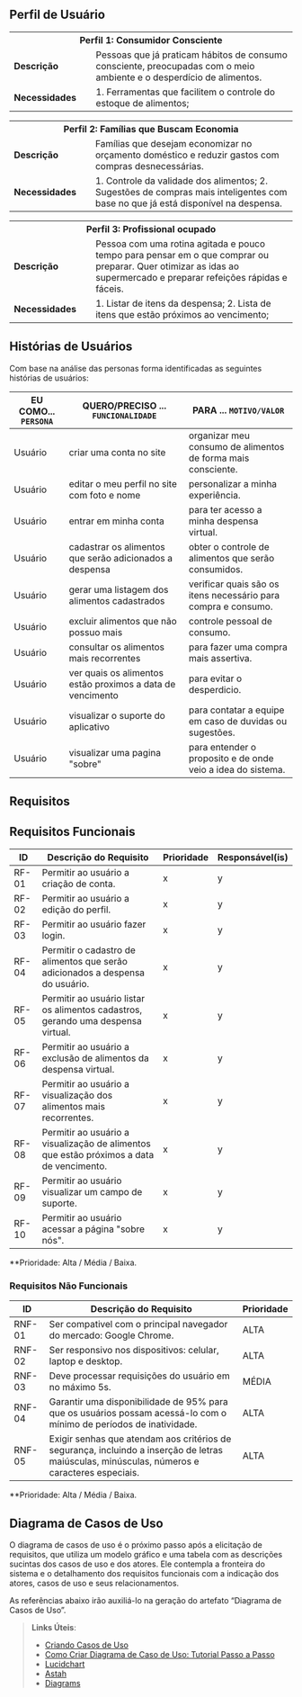 ## Perfil de Usuário

<table>
<tbody>
<tr>
<th colspan="2">Perfil 1: Consumidor Consciente </th>
</tr>
<tr>
<td width="150px"><b>Descrição</b></td>
<td width="600px">
Pessoas que já praticam hábitos de consumo consciente, preocupadas com o meio ambiente e o desperdício de alimentos.  
</td>
</tr>
<tr>
<td><b>Necessidades</b></td>
<td>
1. Ferramentas que facilitem o controle do estoque de alimentos;
</td>
</tr>
</tbody>
</table>

<table>
<tbody>
<tr>
<th colspan="2">Perfil 2: Famílias que Buscam Economia </th>
</tr>
<tr>
<td width="150px"><b>Descrição</b></td>
<td width="600px">
Famílias que desejam economizar no orçamento doméstico e reduzir gastos com compras desnecessárias. 
</td>
</tr>
<tr>
<td><b>Necessidades</b></td>
<td>
1. Controle da validade dos alimentos; 
2. Sugestões de compras mais inteligentes com base no que já está disponível na despensa. 
</td>
</tr>
</tbody>
</table>

<table>
<tbody>
<tr>
<th colspan="2">Perfil 3: Profissional ocupado </th>
</tr>
<tr>
<td width="150px"><b>Descrição</b></td>
<td width="600px">
Pessoa com uma rotina agitada e pouco tempo para pensar em o que comprar ou preparar. Quer otimizar as idas ao supermercado e preparar refeições rápidas e fáceis.
</td>
</tr>
<tr>
<td><b>Necessidades</b></td>
<td>
1. Listar de itens da despensa; 
2. Lista de itens que estão próximos ao vencimento; 
</td>
</tr>
</tbody>
</table>


## Histórias de Usuários
Com base na análise das personas forma identificadas as seguintes histórias de usuários:

|EU COMO... `PERSONA`| QUERO/PRECISO ... `FUNCIONALIDADE`                                             |PARA ... `MOTIVO/VALOR`                 |
|--------------------|--------------------------------------------------------------------------------|----------------------------------------|
|Usuário | criar uma conta no site | organizar meu consumo de alimentos de forma mais consciente. |
|Usuário | editar o meu perfil no site com foto e nome | personalizar a minha experiência. |
|Usuário | entrar em minha conta | para ter acesso a minha despensa virtual. |
|Usuário | cadastrar os alimentos que serão adicionados a despensa  | obter o controle de alimentos que serão consumidos.   |
|Usuário | gerar uma listagem dos alimentos cadastrados  | verificar quais são os itens necessário para compra e consumo.  |
|Usuário | excluir alimentos que não possuo mais | controle pessoal de consumo.  |
|Usuário | consultar os alimentos mais recorrentes | para fazer uma compra mais assertiva. |
|Usuário | ver quais os alimentos estão proximos a data de vencimento  | para evitar o desperdicio. |
|Usuário | visualizar o suporte do aplicativo | para contatar a equipe em caso de duvidas ou sugestões.  |
|Usuário | visualizar uma pagina "sobre" | para entender o proposito e de onde veio a idea do sistema.  |

## Requisitos

## Requisitos Funcionais

|ID    | Descrição do Requisito  | Prioridade | Responsável(is)
|------|-----------------------------------------|----| ----| 
|RF-01| Permitir ao usuário a criação de conta.   | x | y
|RF-02| Permitir ao usuário a edição do perfil.   | x | y
|RF-03| Permitir ao usuário fazer login.    | x | y
|RF-04| Permitir o cadastro de alimentos que serão adicionados a despensa do usuário.    | x | y
|RF-05| Permitir ao usuário listar os alimentos cadastros, gerando uma despensa virtual.    | x | y
|RF-06| Permitir ao usuário a exclusão de alimentos da despensa virtual.    | x | y
|RF-07| Permitir ao usuário a visualização dos alimentos mais recorrentes.  | x | y
|RF-08| Permitir ao usuário a visualização de alimentos que estão próximos a data de vencimento.    | x | y
|RF-09| Permitir ao usuário visualizar um campo de suporte.    | x | y
|RF-10| Permitir ao usuário acessar a página "sobre nós".    | x | y

**Prioridade: Alta / Média / Baixa.  

### Requisitos Não Funcionais

|ID     | Descrição do Requisito  |Prioridade |
|-------|-------------------------|----|
|RNF-01| Ser compativel com o principal navegador do mercado: Google Chrome.   | ALTA |
|RNF-02| Ser responsivo nos dispositivos: celular, laptop e desktop.  | ALTA |
|RNF-03| Deve processar requisições do usuário em no máximo 5s. | MÉDIA |
|RNF-04| Garantir uma disponibilidade de 95% para que os usuários possam acessá-lo com o mínimo de períodos de inatividade. | ALTA |
|RNF-05| Exigir senhas que atendam aos critérios de segurança, incluindo a inserção de letras maiúsculas, minúsculas, números e caracteres especiais.  | ALTA |


**Prioridade: Alta / Média / Baixa.


## Diagrama de Casos de Uso

O diagrama de casos de uso é o próximo passo após a elicitação de requisitos, que utiliza um modelo gráfico e uma tabela com as descrições sucintas dos casos de uso e dos atores. Ele contempla a fronteira do sistema e o detalhamento dos requisitos funcionais com a indicação dos atores, casos de uso e seus relacionamentos. 

As referências abaixo irão auxiliá-lo na geração do artefato “Diagrama de Casos de Uso”.

> **Links Úteis**:
> - [Criando Casos de Uso](https://www.ibm.com/docs/pt-br/elm/6.0?topic=requirements-creating-use-cases)
> - [Como Criar Diagrama de Caso de Uso: Tutorial Passo a Passo](https://gitmind.com/pt/fazer-diagrama-de-caso-uso.html/)
> - [Lucidchart](https://www.lucidchart.com/)
> - [Astah](https://astah.net/)
> - [Diagrams](https://app.diagrams.net/)
